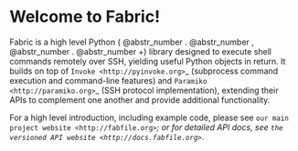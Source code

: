 # Welcome to Fabric!

Fabric is a high level Python ( @abstr_number . @abstr_number , @abstr_number . @abstr_number +) library designed to execute shell commands remotely over SSH, yielding useful Python objects in return. It builds on top of `Invoke <http://pyinvoke.org>`_ (subprocess command execution and command-line features) and `Paramiko <http://paramiko.org>`_ (SSH protocol implementation), extending their APIs to complement one another and provide additional functionality.

For a high level introduction, including example code, please see `our main project website <http://fabfile.org>`_; or for detailed API docs, see `the versioned API website <http://docs.fabfile.org>`_.
